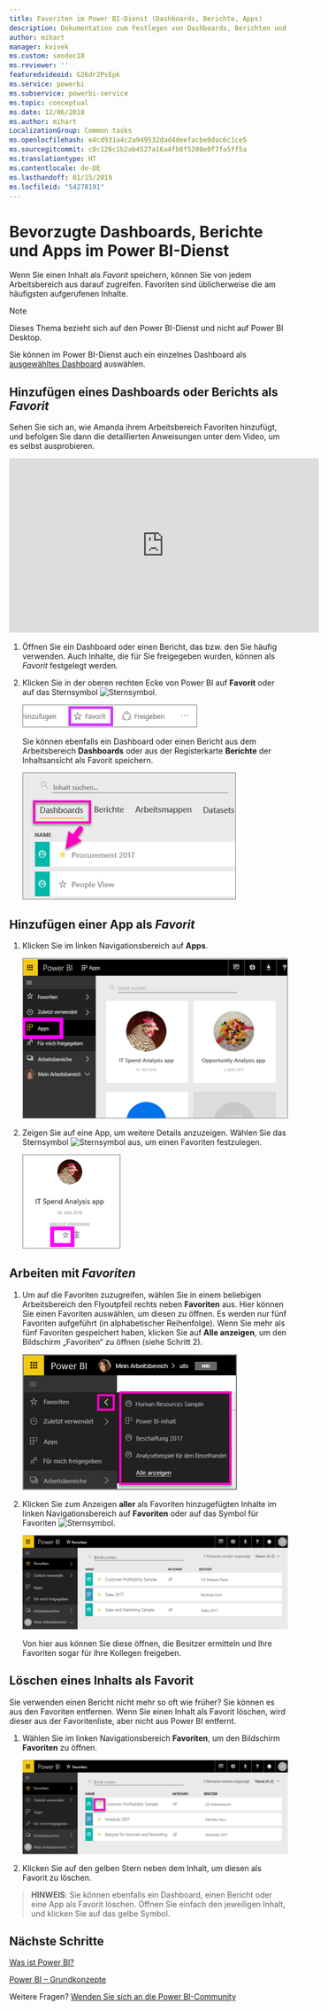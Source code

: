```yaml
---
title: Favoriten im Power BI-Dienst (Dashboards, Berichte, Apps)
description: Dokumentation zum Festlegen von Dashboards, Berichten und Apps als Favoriten im Power BI-Dienst
author: mihart
manager: kvivek
ms.custom: seodec18
ms.reviewer: ''
featuredvideoid: G26dr2PsEpk
ms.service: powerbi
ms.subservice: powerbi-service
ms.topic: conceptual
ms.date: 12/06/2018
ms.author: mihart
LocalizationGroup: Common tasks
ms.openlocfilehash: e4cd931a4c2a949532dad4deefacbe0dac6c1ce5
ms.sourcegitcommit: c8c126c1b2ab4527a16a4fb8f5208e0f7fa5ff5a
ms.translationtype: HT
ms.contentlocale: de-DE
ms.lasthandoff: 01/15/2019
ms.locfileid: "54278191"
---
```

# <a name="favorite-dashboards-reports-and-apps-in-power-bi-service"></a>Bevorzugte Dashboards, Berichte und Apps im Power BI-Dienst
Wenn Sie einen Inhalt als *Favorit* speichern, können Sie von jedem Arbeitsbereich aus darauf zugreifen.  Favoriten sind üblicherweise die am häufigsten aufgerufenen Inhalte.

> [!NOTE]
> Dieses Thema bezieht sich auf den Power BI-Dienst und nicht auf Power BI Desktop.
> 
> 

Sie können im Power BI-Dienst auch ein einzelnes Dashboard als [ausgewähltes Dashboard](end-user-featured.md) auswählen.

## <a name="add-a-dashboard-or-report-as-a-favorite"></a>Hinzufügen eines Dashboards oder Berichts als *Favorit*
Sehen Sie sich an, wie Amanda ihrem Arbeitsbereich Favoriten hinzufügt, und befolgen Sie dann die detaillierten Anweisungen unter dem Video, um es selbst ausprobieren.

<iframe width="560" height="315" src="https://www.youtube.com/embed/G26dr2PsEpk" frameborder="0" allowfullscreen></iframe>


1. Öffnen Sie ein Dashboard oder einen Bericht, das bzw. den Sie häufig verwenden. Auch Inhalte, die für Sie freigegeben wurden, können als *Favorit* festgelegt werden.
2. Klicken Sie in der oberen rechten Ecke von Power BI auf **Favorit** oder auf das Sternsymbol ![Sternsymbol](./media/end-user-favorite/power-bi-favorite-icon.png).
   
   ![Symbol „Favorit“](./media/end-user-favorite/powerbi-dashboard-favorite.png)
   
   Sie können ebenfalls ein Dashboard oder einen Bericht aus dem Arbeitsbereich **Dashboards** oder aus der Registerkarte **Berichte** der Inhaltsansicht als Favorit speichern.
   
   ![Registerkarte „Dashboard“ mit gelbem Stern](./media/end-user-favorite/power-bi-dashboard-favorite.png)

## <a name="add-an-app-as-a-favorite"></a>Hinzufügen einer App als *Favorit*

1. Klicken Sie im linken Navigationsbereich auf **Apps**.

   ![Dashboard](./media/end-user-favorite/power-bi-favorite-apps.png)

2. Zeigen Sie auf eine App, um weitere Details anzuzeigen.  Wählen Sie das Sternsymbol  ![Sternsymbol](./media/end-user-favorite/power-bi-favorite-icon.png)  aus, um einen Favoriten festzulegen.
   
   ![Zeigen Sie auf eine App](./media/end-user-favorite/power-bi-favorite-app.png)

## <a name="working-with-favorites"></a>Arbeiten mit *Favoriten*
1. Um auf die Favoriten zuzugreifen, wählen Sie in einem beliebigen Arbeitsbereich den Flyoutpfeil rechts neben **Favoriten** aus.  Hier können Sie einen Favoriten auswählen, um diesen zu öffnen. Es werden nur fünf Favoriten aufgeführt (in alphabetischer Reihenfolge). Wenn Sie mehr als fünf Favoriten gespeichert haben, klicken Sie auf **Alle anzeigen**, um den Bildschirm „Favoriten“ zu öffnen (siehe Schritt 2). 
   
   ![Flyout „Favoriten“](./media/end-user-favorite/power-bi-favorite-flyout-new.png)
2. Klicken Sie zum Anzeigen **aller** als Favoriten hinzugefügten Inhalte im linken Navigationsbereich auf **Favoriten** oder auf das Symbol für Favoriten ![Sternsymbol](./media/end-user-favorite/power-bi-favorites-icon.png).  
   
    ![Fenster „Favoriten“](./media/end-user-favorite/power-bi-favorites-screen.png)
   
   Von hier aus können Sie diese öffnen, die Besitzer ermitteln und Ihre Favoriten sogar für Ihre Kollegen freigeben.

## <a name="unfavorite-content"></a>Löschen eines Inhalts als Favorit
Sie verwenden einen Bericht nicht mehr so oft wie früher?  Sie können es aus den Favoriten entfernen. Wenn Sie einen Inhalt als Favorit löschen, wird dieser aus der Favoritenliste, aber nicht aus Power BI entfernt.

1. Wählen Sie im linken Navigationsbereich **Favoriten**, um den Bildschirm **Favoriten** zu öffnen.
   
   ![Bildschirm „Favoriten“](./media/end-user-favorite/power-bi-unfavorites-screen.png)
2. Klicken Sie auf den gelben Stern neben dem Inhalt, um diesen als Favorit zu löschen.

> **HINWEIS**: Sie können ebenfalls ein Dashboard, einen Bericht oder eine App als Favorit löschen. Öffnen Sie einfach den jeweiligen Inhalt, und klicken Sie auf das gelbe Symbol.   
> 
> 

## <a name="next-steps"></a>Nächste Schritte
[Was ist Power BI?](../power-bi-overview.md)

[Power BI – Grundkonzepte](end-user-basic-concepts.md)

Weitere Fragen? [Wenden Sie sich an die Power BI-Community](http://community.powerbi.com/)


